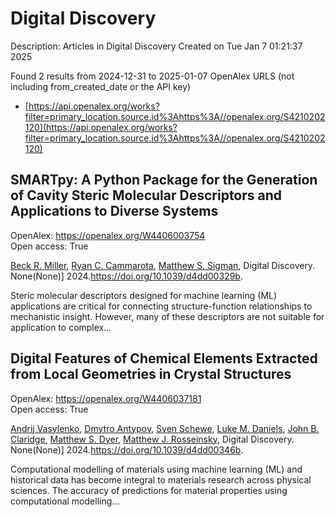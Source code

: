 # Digital Discovery
Description: Articles in Digital Discovery
Created on Tue Jan  7 01:21:37 2025

Found 2 results from 2024-12-31 to 2025-01-07
OpenAlex URLS (not including from_created_date or the API key)
- [https://api.openalex.org/works?filter=primary_location.source.id%3Ahttps%3A//openalex.org/S4210202120](https://api.openalex.org/works?filter=primary_location.source.id%3Ahttps%3A//openalex.org/S4210202120)

## SMARTpy: A Python Package for the Generation of Cavity Steric Molecular Descriptors and Applications to Diverse Systems   

OpenAlex: https://openalex.org/W4406003754    
Open access: True
    
[Beck R. Miller](https://openalex.org/A5111090728), [Ryan C. Cammarota](https://openalex.org/A5078332329), [Matthew S. Sigman](https://openalex.org/A5005862481), Digital Discovery. None(None)] 2024.https://doi.org/10.1039/d4dd00329b.
    
Steric molecular descriptors designed for machine learning (ML) applications are critical for connecting structure-function relationships to mechanistic insight. However, many of these descriptors are not suitable for application to complex...    

    

## Digital Features of Chemical Elements Extracted from Local Geometries in Crystal Structures   

OpenAlex: https://openalex.org/W4406037181    
Open access: True
    
[Andrij Vasylenko](https://openalex.org/A5053274067), [Dmytro Antypov](https://openalex.org/A5062223660), [Sven Schewe](https://openalex.org/A5041836791), [Luke M. Daniels](https://openalex.org/A5021303389), [John B. Claridge](https://openalex.org/A5089917898), [Matthew S. Dyer](https://openalex.org/A5091597124), [Matthew J. Rosseinsky](https://openalex.org/A5054755054), Digital Discovery. None(None)] 2024.https://doi.org/10.1039/d4dd00346b.
    
Computational modelling of materials using machine learning (ML) and historical data has become integral to materials research across physical sciences. The accuracy of predictions for material properties using computational modelling...    

    
